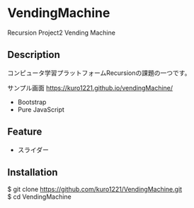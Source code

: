 # VendingMachine

Recursion Project2 Vending Machine

## Description
コンピュータ学習プラットフォームRecursionの課題の一つです。

サンプル画面
https://kuro1221.github.io/vendingMachine/

- Bootstrap
- Pure JavaScript

## Feature
- スライダー

## Installation
$ git clone https://github.com/kuro1221/VendingMachine.git <br>
$ cd VendingMachine



